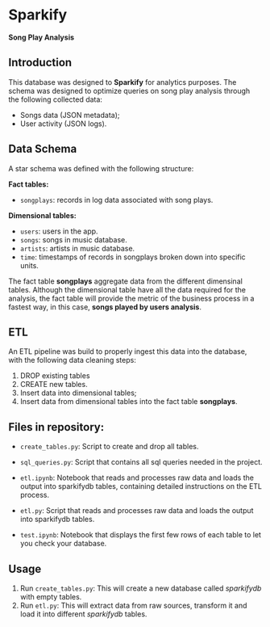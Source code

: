 # Sparkify 

**Song Play Analysis**
## Introduction
This database was designed to **Sparkify** for analytics purposes. The schema was designed to optimize queries on song play analysis through the following collected data:
* Songs data (JSON metadata);
* User activity (JSON logs).

## Data Schema
A star schema was defined with the following structure:

**Fact tables:**  
* `songplays`: records in log data associated with song plays.

**Dimensional tables:** 
* `users`:  users in the app.
* `songs`: songs in music database.
* `artists`: artists in music database.
* `time`: timestamps of records in songplays broken down into specific units.

The fact table **songplays** aggregate data from the different dimensinal tables.
Although the dimensional table have all the data required for the analysis, the fact table will provide the metric of the business process in a fastest way, in this case, **songs played by users analysis**.

## ETL
An ETL pipeline was build to properly ingest this data into the database, with the following data cleaning steps:
1. DROP existing tables
2. CREATE new tables.
3. Insert data into dimensional tables;
4. Insert data from dimensional tables into the fact table **songplays**.

## Files in repository:
* `create_tables.py`: Script to create and drop all tables.

* `sql_queries.py`: Script that contains all sql queries needed in the project.

* `etl.ipynb`: Notebook that reads and processes raw data and loads the output into sparkifydb tables, containing detailed instructions on the ETL process.

* `etl.py`: Script that reads and processes raw data and loads the output into sparkifydb tables.

* `test.ipynb`: Notebook that displays the first few rows of each table to let you check your database.



## Usage 
1. Run `create_tables.py`: This will create a new database called *sparkifydb* with empty tables.
2. Run `etl.py`: This will extract data from raw sources, transform it and load it into different *sparkifydb* tables.

